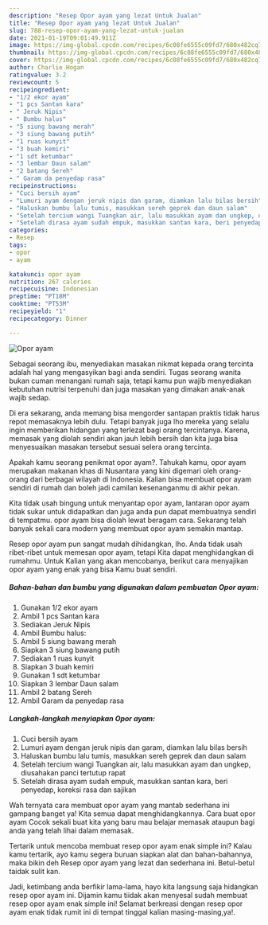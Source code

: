 ```yaml
---
description: "Resep Opor ayam yang lezat Untuk Jualan"
title: "Resep Opor ayam yang lezat Untuk Jualan"
slug: 788-resep-opor-ayam-yang-lezat-untuk-jualan
date: 2021-01-19T09:01:49.911Z
image: https://img-global.cpcdn.com/recipes/6c08fe6555c09fd7/680x482cq70/opor-ayam-foto-resep-utama.jpg
thumbnail: https://img-global.cpcdn.com/recipes/6c08fe6555c09fd7/680x482cq70/opor-ayam-foto-resep-utama.jpg
cover: https://img-global.cpcdn.com/recipes/6c08fe6555c09fd7/680x482cq70/opor-ayam-foto-resep-utama.jpg
author: Charlie Hogan
ratingvalue: 3.2
reviewcount: 5
recipeingredient:
- "1/2 ekor ayam"
- "1 pcs Santan kara"
- " Jeruk Nipis"
- " Bumbu halus"
- "5 siung bawang merah"
- "3 siung bawang putih"
- "1 ruas kunyit"
- "3 buah kemiri"
- "1 sdt ketumbar"
- "3 lembar Daun salam"
- "2 batang Sereh"
- " Garam da penyedap rasa"
recipeinstructions:
- "Cuci bersih ayam"
- "Lumuri ayam dengan jeruk nipis dan garam, diamkan lalu bilas bersih"
- "Haluskan bumbu lalu tumis, masukkan sereh geprek dan daun salam"
- "Setelah tercium wangi Tuangkan air, lalu masukkan ayam dan ungkep, diusahakan panci tertutup rapat"
- "Setelah dirasa ayam sudah empuk, masukkan santan kara, beri penyedap, koreksi rasa dan sajikan"
categories:
- Resep
tags:
- opor
- ayam

katakunci: opor ayam 
nutrition: 267 calories
recipecuisine: Indonesian
preptime: "PT18M"
cooktime: "PT53M"
recipeyield: "1"
recipecategory: Dinner

---
```



![Opor ayam](https://img-global.cpcdn.com/recipes/6c08fe6555c09fd7/680x482cq70/opor-ayam-foto-resep-utama.jpg)

Sebagai seorang ibu, menyediakan masakan nikmat kepada orang tercinta adalah hal yang mengasyikan bagi anda sendiri. Tugas seorang  wanita bukan cuman menangani rumah saja, tetapi kamu pun wajib menyediakan kebutuhan nutrisi terpenuhi dan juga masakan yang dimakan anak-anak wajib sedap.

Di era  sekarang, anda memang bisa mengorder santapan praktis tidak harus repot memasaknya lebih dulu. Tetapi banyak juga lho mereka yang selalu ingin memberikan hidangan yang terlezat bagi orang tercintanya. Karena, memasak yang diolah sendiri akan jauh lebih bersih dan kita juga bisa menyesuaikan masakan tersebut sesuai selera orang tercinta. 



Apakah kamu seorang penikmat opor ayam?. Tahukah kamu, opor ayam merupakan makanan khas di Nusantara yang kini digemari oleh orang-orang dari berbagai wilayah di Indonesia. Kalian bisa membuat opor ayam sendiri di rumah dan boleh jadi camilan kesenanganmu di akhir pekan.

Kita tidak usah bingung untuk menyantap opor ayam, lantaran opor ayam tidak sukar untuk didapatkan dan juga anda pun dapat membuatnya sendiri di tempatmu. opor ayam bisa diolah lewat beragam cara. Sekarang telah banyak sekali cara modern yang membuat opor ayam semakin mantap.

Resep opor ayam pun sangat mudah dihidangkan, lho. Anda tidak usah ribet-ribet untuk memesan opor ayam, tetapi Kita dapat menghidangkan di rumahmu. Untuk Kalian yang akan mencobanya, berikut cara menyajikan opor ayam yang enak yang bisa Kamu buat sendiri.

<!--inarticleads1-->

##### Bahan-bahan dan bumbu yang digunakan dalam pembuatan Opor ayam:

1. Gunakan 1/2 ekor ayam
1. Ambil 1 pcs Santan kara
1. Sediakan  Jeruk Nipis
1. Ambil  Bumbu halus:
1. Ambil 5 siung bawang merah
1. Siapkan 3 siung bawang putih
1. Sediakan 1 ruas kunyit
1. Siapkan 3 buah kemiri
1. Gunakan 1 sdt ketumbar
1. Siapkan 3 lembar Daun salam
1. Ambil 2 batang Sereh
1. Ambil  Garam da penyedap rasa




<!--inarticleads2-->

##### Langkah-langkah menyiapkan Opor ayam:

1. Cuci bersih ayam
1. Lumuri ayam dengan jeruk nipis dan garam, diamkan lalu bilas bersih
1. Haluskan bumbu lalu tumis, masukkan sereh geprek dan daun salam
1. Setelah tercium wangi Tuangkan air, lalu masukkan ayam dan ungkep, diusahakan panci tertutup rapat
1. Setelah dirasa ayam sudah empuk, masukkan santan kara, beri penyedap, koreksi rasa dan sajikan




Wah ternyata cara membuat opor ayam yang mantab sederhana ini gampang banget ya! Kita semua dapat menghidangkannya. Cara buat opor ayam Cocok sekali buat kita yang baru mau belajar memasak ataupun bagi anda yang telah lihai dalam memasak.

Tertarik untuk mencoba membuat resep opor ayam enak simple ini? Kalau kamu tertarik, ayo kamu segera buruan siapkan alat dan bahan-bahannya, maka bikin deh Resep opor ayam yang lezat dan sederhana ini. Betul-betul taidak sulit kan. 

Jadi, ketimbang anda berfikir lama-lama, hayo kita langsung saja hidangkan resep opor ayam ini. Dijamin kamu tiidak akan menyesal sudah membuat resep opor ayam enak simple ini! Selamat berkreasi dengan resep opor ayam enak tidak rumit ini di tempat tinggal kalian masing-masing,ya!.

